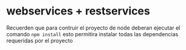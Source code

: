 # webservices + restservices

Recuerden que para contruir el proyecto de node deberan ejecutar el comando ```npm install``` 
esto permitira instalar todas las dependencias requeridas por el proyecto